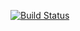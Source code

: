 [![Build Status](https://dev.azure.com/pintuk0716/Getting%20started/_apis/build/status/pintuiitbhi.gitDemo?branchName=master)](https://dev.azure.com/pintuk0716/Getting%20started/_build/latest?definitionId=3&branchName=master)
